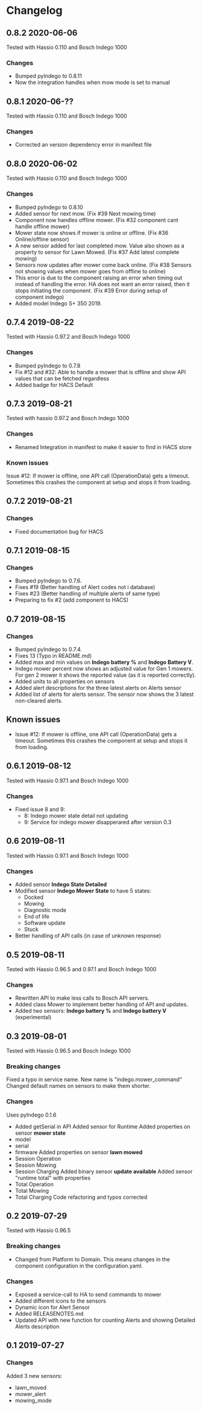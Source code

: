 # Changelog

## 0.8.2 2020-06-06
Tested with Hassio 0.110 and Bosch Indego 1000

### Changes
- Bumped pyIndego to 0.8.11
- Now the integration handles when mow mode is set to manual

## 0.8.1 2020-06-??
Tested with Hassio 0.110 and Bosch Indego 1000

### Changes
- Corrected an version dependency error in manifest file

## 0.8.0 2020-06-02
Tested with Hassio 0.110 and Bosch Indego 1000

### Changes
- Bumped pyIndego to 0.8.10
- Added sensor for next mow. (Fix #39 Next mowing time)
- Component now handles offline mower. (Fix #32 component cant handle offline mower)
- Mower state now shows if mower is online or offline. (Fix #36 Online/offline sensor) 
- A new sensor added for last completed mow. Value also shown as a property to sensor for Lawn Mowed. (Fix #37 Add latest complete mowing)
- Sensors now updates after mower come back online. (Fix #38 Sensors not showing values when mower goes from offline to online)
- This error is due to the component raising an error when timing out instead of handling the error. HA does not want an error raised, then it stops initiating the component. (Fix #39 Error during setup of component indego)
- Added model Indego S+ 350 2019.

## 0.7.4 2019-08-22
Tested with Hassio 0.97.2 and Bosch Indego 1000

### Changes
- Bumped pyIndego to 0.7.8
- Fix #12 and #32: Able to handle a mower that is offline and show API values that can be fetched regardless
- Added badge for HACS Default

## 0.7.3 2019-08-21
Tested with hassio 0.97.2 and Bosch Indego 1000

### Changes
- Renamed Integration in manifest to make it easier to find in HACS store

### Known issues
Issue #12: If mower is offline, one API call (OperationData) gets a timeout. Sometimes this crashes the component at setup and stops it from loading.

## 0.7.2 2019-08-21

### Changes
- Fixed documentation bug for HACS

## 0.7.1 2019-08-15

### Changes
- Bumped pyIndego to 0.7.6.
- Fixes #19 (Better handling of Alert codes not i database)
- Fixes #23 (Better handling of multiple alerts of same type)
- Preparing to fix #2 (add component to HACS)

## 0.7 2019-08-15

### Changes
- Bumped pyIndego to 0.7.4.
- Fixes 13 (Typo in README.md)
- Added max and min values on **Indego battery %** and **Indego Battery V**.
- Indego mower percent now shows an adjusted value for Gen 1 mowers. For gen 2 mower it shows the reported value (as it is reported correctly).
- Added units to all properties on sensors
- Added alert descriptions for the three latest alerts on Alerts sensor
- Added list of alerts for alerts sensor. The sensor now shows the 3 latest non-cleared alerts.

## Known issues
- Issue #12: If mower is offline, one API call (OperationData) gets a timeout. Sometimes this crashes the component at setup and stops it from loading.

## 0.6.1 2019-08-12
Tested with Hassio 0.97.1 and Bosch Indego 1000

### Changes
- Fixed issue 8 and 9:
    - 8: Indego mower state detail not updating
    - 9: Service for indego mower disapperared after version 0.3
    
## 0.6 2019-08-11
Tested with Hassio 0.97.1 and Bosch Indego 1000

### Changes
- Added sensor **Indego State Detailed**
- Modified sensor **Indego Mower State** to have 5 states:
    - Docked
    - Mowing
    - Diagnostic mode
    - End of life
    - Software update
    - Stuck
- Better handling of API calls (in case of unknown response)

## 0.5 2019-08-11
Tested with Hassio 0.96.5 and 0.97.1 and Bosch Indego 1000

### Changes
- Rewritten API to make less calls to Bosch API servers.
- Added class Mower to implement better handling of API and updates.
- Added two sensors: **Indego battery %** and **Indego battery V** (experimental)

## 0.3 2019-08-01
Tested with Hassio 0.96.5 and Bosch Indego 1000

### Breaking changes
Fixed a typo in service name. New name is "indego.mower_command"
Changed default names on sensors to make them shorter.

### Changes
Uses pyIndego 0.1.6
- Added getSerial in API
Added sensor for Runtime
Added properties on sensor **mower state**
- model
- serial
- firmware 
Added properties on sensor **lawn mowed**
- Session Operation
- Session Mowing
- Session Charging
Added binary sensor **update available**
Added sensor "runtime total" with properties
- Total Operation
- Total Mowing
- Total Charging 
Code refactoring and typos corrected

## 0.2 2019-07-29
Tested with Hassio 0.96.5

### Breaking changes
- Changed from Platform to Domain. This means changes in the component configuration in the configuration.yaml.

### Changes

- Exposed a service-call to HA to send commands to mower
- Added different icons to the sensors
- Dynamic icon for Alert Sensor
- Added RELEASENOTES.md
- Updated API with new function for counting Alerts and showing Detailed Alerts description

## 0.1 2019-07-27

### Changes
Added 3 new sensors:
- lawn_moved
- mower_alert
- mowing_mode

